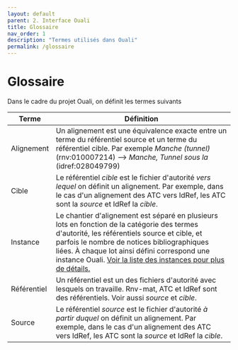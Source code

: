 ```yaml
---
layout: default
parent: 2. Interface Ouali
title: Glossaire
nav_order: 1
description: "Termes utilisés dans Ouali"
permalink: /glossaire
---
```


# Glossaire

Dans le cadre du projet Ouali, on définit les termes suivants

| Terme                  | Définition                                                                                                |
|------------------------|-----------------------------------------------------------------------------------------------------------|
| Alignement             | Un alignement est une équivalence exacte entre un terme du référentiel source et un terme du référentiel cible. Par exemple _Manche (tunnel)_ (rnv:010007214) --> _Manche, Tunnel sous la_ (idref:028049799) |
| Cible                 | Le référentiel _cible_ est le fichier d'autorité _vers lequel_ on définit un alignement. Par exemple, dans le cas d'un alignement des ATC vers IdRef, les ATC sont la _source_ et IdRef la _cible_. |
| Instance               | Le chantier d'alignement est séparé en plusieurs lots en fonction de la catégorie des termes d'autorité, les référentiels source et cible, et parfois le nombre de notices bibliographiques liées. À chaque lot ainsi défini correspond une instance Ouali. [Voir la liste des instances pour plus de détails.](chantiers#instances-ouali)|
| Référentiel            | Un référentiel est un des fichiers d'autorité avec lesquels on travaille. Rnv-mat, ATC et IdRef sont des référentiels. Voir aussi _source_ et _cible_.|
| Source                 | Le référentiel _source_ est le fichier d'autorité _à partir duquel_ on définit un alignement. Par exemple, dans le cas d'un alignement des ATC vers IdRef, les ATC sont la _source_ et IdRef la _cible_. |